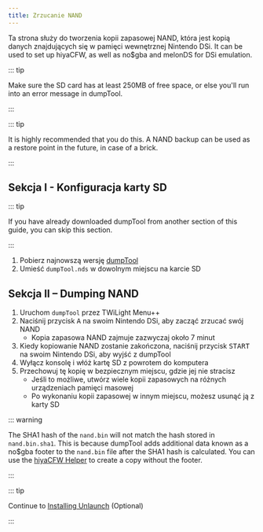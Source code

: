 ```yaml
---
title: Zrzucanie NAND
---
```


Ta strona służy do tworzenia kopii zapasowej NAND, która jest kopią danych znajdujących się w pamięci wewnętrznej Nintendo DSi. It can be used to set up hiyaCFW, as well as no$gba and melonDS for DSi emulation.

::: tip

Make sure the SD card has at least 250MB of free space, or else you'll run into an error message in dumpTool.

:::

::: tip

It is highly recommended that you do this. A NAND backup can be used as a restore point in the future, in case of a brick.

:::

## Sekcja I - Konfiguracja karty SD

::: tip

If you have already downloaded dumpTool from another section of this guide, you can skip this section.

:::

1. Pobierz najnowszą wersję [dumpTool](https://github.com/zoogie/dumpTool/releases/latest/download/dumpTool.nds)
1. Umieść `dumpTool.nds` w dowolnym miejscu na karcie SD


## Sekcja II – Dumping NAND

1. Uruchom `dumpTool` przez TWiLight Menu++
1. Naciśnij przycisk <kbd class="face">A</kbd> na swoim Nintendo DSi, aby zacząć zrzucać swój NAND
   - Kopia zapasowa NAND zajmuje zazwyczaj około 7 minut
1. Kiedy kopiowanie NAND zostanie zakończona, naciśnij przycisk <kbd>START</kbd> na swoim Nintendo DSi, aby wyjść z dumpTool
1. Wyłącz konsolę i włóż kartę SD z powrotem do komputera
1. Przechowuj tę kopię w bezpiecznym miejscu, gdzie jej nie stracisz
   - Jeśli to możliwe, utwórz wiele kopii zapasowych na różnych urządzeniach pamięci masowej
   - Po wykonaniu kopii zapasowej w innym miejscu, możesz usunąć ją z karty SD

::: warning

The SHA1 hash of the `nand.bin` will not match the hash stored in `nand.bin.sha1`. This is because dumpTool adds additional data known as a no$gba footer to the `nand.bin` file after the SHA1 hash is calculated. You can use the [hiyaCFW Helper](https://github.com/mondul/HiyaCFW-Helper/releases) to create a copy without the footer.

:::

::: tip

Continue to [Installing Unlaunch](installing-unlaunch.html) (Optional)

:::
